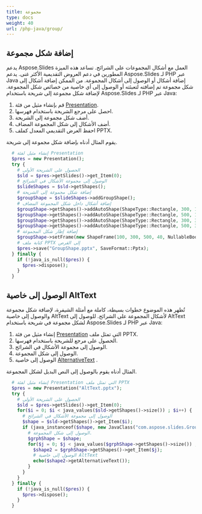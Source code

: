 ```yaml
---
title: مجموعة
type: docs
weight: 40
url: /php-java/group/
---
```


## **إضافة شكل مجموعة**
يدعم Aspose.Slides العمل مع أشكال المجموعات على الشرائح. تساعد هذه الميزة المطورين في دعم العروض التقديمية الأكثر غنى. يدعم Aspose.Slides لـ PHP عبر Java إضافة أشكال أو الوصول إلى أشكال المجموعة. من الممكن إضافة أشكال إلى شكل مجموعة تم إضافته لتعبئته أو الوصول إلى أي خاصية من خصائص شكل المجموعة. لإضافة شكل مجموعة إلى شريحة باستخدام Aspose.Slides لـ PHP عبر Java:

1. قم بإنشاء مثيل من فئة [Presentation](https://reference.aspose.com/slides/php-java/aspose.slides/Presentation).
1. احصل على مرجع الشريحة باستخدام فهرسها.
1. أضف شكل مجموعة إلى الشريحة.
1. أضف الأشكال إلى شكل المجموعة المضاف.
1. احفظ العرض التقديمي المعدل كملف PPTX.

يقوم المثال أدناه بإضافة شكل مجموعة إلى شريحة.

```php
  # إنشاء مثيل لفئة Presentation
  $pres = new Presentation();
  try {
    # الحصول على الشريحة الأولى
    $sld = $pres->getSlides()->get_Item(0);
    # الوصول إلى مجموعة الأشكال في الشرائح
    $slideShapes = $sld->getShapes();
    # إضافة شكل مجموعة إلى الشريحة
    $groupShape = $slideShapes->addGroupShape();
    # إضافة أشكال داخل شكل المجموعة المضاف
    $groupShape->getShapes()->addAutoShape(ShapeType::Rectangle, 300, 100, 100, 100);
    $groupShape->getShapes()->addAutoShape(ShapeType::Rectangle, 500, 100, 100, 100);
    $groupShape->getShapes()->addAutoShape(ShapeType::Rectangle, 300, 300, 100, 100);
    $groupShape->getShapes()->addAutoShape(ShapeType::Rectangle, 500, 300, 100, 100);
    # إضافة إطار شكل المجموعة
    $groupShape->setFrame(new ShapeFrame(100, 300, 500, 40, NullableBool::False, NullableBool::False, 0));
    # كتابة ملف PPTX إلى القرص
    $pres->save("GroupShape.pptx", SaveFormat::Pptx);
  } finally {
    if (!java_is_null($pres)) {
      $pres->dispose();
    }
  }
```

## **الوصول إلى خاصية AltText**
تُظهر هذه الموضوع خطوات بسيطة، كاملة مع أمثلة الشيفرة، لإضافة شكل مجموعة والوصول إلى خاصية AltText لأشكال المجموعة على الشرائح. للوصول إلى AltText لشكل مجموعة في شريحة باستخدام Aspose.Slides لـ PHP عبر Java:

1. إنشاء مثيل من فئة [Presentation](https://reference.aspose.com/slides/php-java/aspose.slides/Presentation) التي تمثل ملف PPTX.
1. الحصول على مرجع للشريحة باستخدام فهرسها.
1. الوصول إلى مجموعة الأشكال في الشرائح.
1. الوصول إلى شكل المجموعة.
1. الوصول إلى خاصية [AlternativeText](https://reference.aspose.com/slides/php-java/aspose.slides/IShape#getAlternativeText--) .

المثال أدناه يقوم بالوصول إلى النص البديل لشكل المجموعة.

```php
  # إنشاء مثيل لفئة Presentation التي تمثل ملف PPTX
  $pres = new Presentation("AltText.pptx");
  try {
    # الحصول على الشريحة الأولى
    $sld = $pres->getSlides()->get_Item(0);
    for($i = 0; $i < java_values($sld->getShapes()->size()) ; $i++) {
      # الوصول إلى مجموعة الأشكال في الشرائح
      $shape = $sld->getShapes()->get_Item($i);
      if (java_instanceof($shape, new JavaClass("com.aspose.slides.GroupShape"))) {
        # الوصول إلى شكل المجموعة.
        $grphShape = $shape;
        for($j = 0; $j < java_values($grphShape->getShapes()->size()) ; $j++) {
          $shape2 = $grphShape->getShapes()->get_Item($j);
          # الوصول إلى خاصية AltText
          echo($shape2->getAlternativeText());
        }
      }
    }
  } finally {
    if (!java_is_null($pres)) {
      $pres->dispose();
    }
  }
```